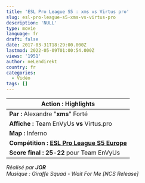 ```yaml
---
title: 'ESL Pro League S5 : xms vs Virtus pro'
slug: esl-pro-league-s5-xms-vs-virtus-pro
description: 'NULL'
type: movie
language: fr
draft: false
date: 2017-03-31T18:29:00.000Z
lastmod: 2022-05-09T01:00:54.000Z
views: '1951'
author: neLendirekt
country: fr
categories:
  - Vidéo
tags: []
---
```

| **Action :** Highlights                                                               |
| ------------------------------------------------------------------------------------- |
| **Par :** Alexandre "**xms**" Forté                                                   |
| **Affiche :** Team EnVyUs **vs** Virtus.pro                                           |
| **Map :** Inferno                                                                     |
| **Compétition : [ESL Pro League S5 Europe](/tournament/esl-pro-league-s5-europe/49)** |
| **Score final : 25**\-**22** pour Team EnVyUs                                         |

  
_Réalisé par **JOR**_  
_Musique : Giraffe Squad - Wait For Me \[NCS Release\]_

